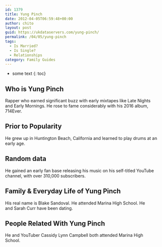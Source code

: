 ```yaml
---
id: 1379
title: Yung Pinch
date: 2012-04-05T06:59:48+00:00
author: chito
layout: post
guid: https://ukdataservers.com/yung-pinch/
permalink: /04/05/yung-pinch
tags:
  - Is Married?
  - Is Single?
  - Relationships
category: Family Guides
---
```


* some text
{: toc}
          
          
## Who is  Yung Pinch
                  
                  
                  
Rapper who earned significant buzz with early mixtapes like Late Nights and Early Mornings. He rose to fame considerably with his 2016 album, 714Ever.
                  
                
                
                
## Prior to Popularity 
                  
                  
                  
He grew up in Huntington Beach, California and learned to play drums at an early age. 
                  
                
                
                
## Random data 
                  
                  
                  
He gained an early fan base releasing his music on his self-titled YouTube channel, with over 310,000 subscribers. 
                  
                
                
                
## Family & Everyday Life of Yung Pinch
                  
                  
                  
His real name is Blake Sandoval. He attended Marina High School. He and Sarah Curr have been dating.
                  
                
                
                
## People Related With  Yung Pinch
                  
                  
                  
He and YouTuber Cassidy Lynn Campbell both attended Marina High School.
                  
                
              
            
          
          
          
    
    
  
